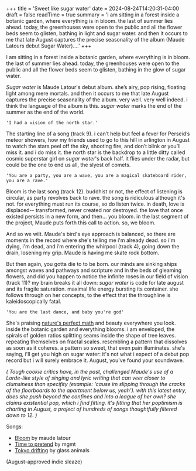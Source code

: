 +++
title = 'Sweet like sugar water'
date = 2024-08-24T14:20:31-04:00
draft = false
readTime = true
summary = 'I am sitting in a forest inside a botanic garden, where everything is in bloom. the last of summer lies ahead. today, the greenhouses were open to the public and all the flower beds seem to glisten, bathing in light and sugar water.  and then it occurs to me that late August captures the precise seasonality of the album (Maude Latours debut Sugar Water)....'
+++

I am sitting in a forest inside a botanic garden, where everything is in bloom. the last of summer lies ahead. today, the greenhouses were open to the public and all the flower beds seem to glisten, bathing in the glow of sugar water. 

*Sugar water* is Maude Latour's debut album. she’s airy, pop rising, floating light among mere mortals. and then it occurs to me that late August captures the precise seasonality of the album. very well. very well indeed. i think the language of the album is this. *sugar water* marks the end of the summer as the end of the world.

`'I had a vision of the north star.'`

The starting line of a song (track 9). i can’t help but feel a fever for Perseid’s meteor showers, how my friends used to go to this hill in arlington in August to watch the stars peel off the sky, shooting fire, and don’t blink or you’ll miss it. and i do miss it. the north star is the backdrop to a little ditty called cosmic superstar girl on *sugar water*'s back half. it flies under the radar, but could be the one to end us all, the slyest of comets.

`'You are a party, you are a wave, you are a magical skateboard rider, you are a rave.'`

Bloom is the last song (track 12). buddhist or not, the effect of listening is circular, as party revolves back to rave. the song is ridiculous although it's not. for everything must run its course, so do listen twice. in death, love is displaced--  transformed, never created nor destroyed. the love that once existed persists in a new form, and then... you bloom. in the last segment of the project, Maude puts forth this call to action. so, we bloom.

And so we wilt. Maude's bird's eye approach is balanced, so there are moments in the record where she's telling me i'm already dead. so i'm dying, i'm dead, and i’m entering the whirpool (track 4), going down the drain, losening my grip. Maude is having me skate rock bottom. 

But then again, you gotta die to to be born. our minds are sinking ships amongst waves and pathways and scripture and in the beds of gleaming flowers, and did you happen to notice the infinite roses in our field of vision (track 11)? my brain breaks it all down: *sugar water* is code for late august and its fragile saturation. maximal life energy bursting its container. she follows through on her concepts, to the effect that the throughline is kaleidoscopically fatal. 

`'You are the last dance, and baby you're god'`

She's praising [nature's perfect math](https://www.theguardian.com/books/2015/aug/01/a-beautiful-question-natures-deep-design-frank-wilczek-review) and beauty everywhere you look. inside the botanic garden and everything blooms. i am enveloped, the spirals of golden ratios splitting seams inside the shape of tree leaves. repeating themselves on fractal scales. resembling a pattern that dissolves as soon as it coheres. a pattern so sweet, that even pain illuminates. she's saying, i'll get you high on sugar water: it's not what i expect of a debut pop record but i will surely embrace it. August, you've found your soundwave.


 *( Tough cookie critics have, in the past, challenged Maude's use of a Lorde-like style of singing and lyric writing that can veer closer to clumsiness than specifity (example: 'cause im slipping through the cracks of the floorboards to the apartment below us, yeah'). with this latest entry, does she push beyond the confines and into a league of her own? she claims existential pop, which i find fitting. it's fitting that her poptimism is charting in August, a project of hundreds of songs thoughtfully filtered down to 12. )*


 Songs:
 - [Bloom](https://open.spotify.com/track/4SX1nhLvGP2FKYYUwpqz7x?si=46f9b99347454f84) by maude latour
 - [Time to pretend](https://open.spotify.com/track/4iG2gAwKXsOcijVaVXzRPW?si=46e5d44ccb5f4e00) by mgmt
 - [Tokyo drifting](https://open.spotify.com/track/5kBB2gDuOOy2zydGLSBRkg?si=9f4945133b704a9d) by glass animals

 (August-approved indie sleaze)

